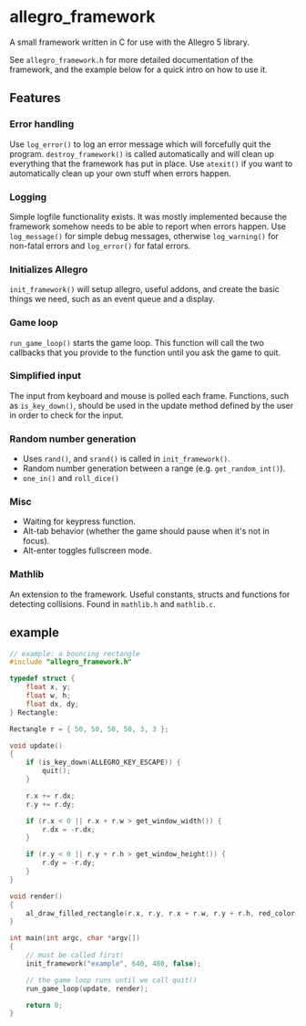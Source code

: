 allegro_framework
=================

A small framework written in C for use with the Allegro 5 library.

See `allegro_framework.h` for more detailed documentation of the framework,
and the example below for a quick intro on how to use it.

Features
--------

### Error handling ###

Use `log_error()` to log an error message which will forcefully quit the program. `destroy_framework()` is
called automatically and will clean up everything that the framework has put in place. Use `atexit()` if you want to
automatically clean up your own stuff when errors happen.

### Logging ###

Simple logfile functionality exists. It was mostly implemented because the framework somehow needs to be able to
report when errors happen. Use `log_message()` for simple debug messages, otherwise `log_warning()` for non-fatal errors and `log_error()`
for fatal errors.

### Initializes Allegro ###

`init_framework()` will setup allegro, useful addons, and create the basic things we need, such as an event queue
and a display.

### Game loop ###

`run_game_loop()` starts the game loop. This function will call the two callbacks that you provide to the function until you
ask the game to quit.

### Simplified input ###

The input from keyboard and mouse is polled each frame. Functions, such as `is_key_down()`, should be used in the update method defined
by the user in order to check for the input.

### Random number generation ###

* Uses `rand()`, and `srand()` is called in `init_framework()`.
* Random number generation between a range (e.g. `get_random_int()`).
* `one_in()` and `roll_dice()`

### Misc ###

* Waiting for keypress function.
* Alt-tab behavior (whether the game should pause when it's not in focus).
* Alt-enter toggles fullscreen mode.

### Mathlib ###

An extension to the framework. Useful constants, structs and functions for detecting collisions. Found in `mathlib.h` and `mathlib.c`.

example
-------

```c++
// example: a bouncing rectangle
#include "allegro_framework.h"

typedef struct {
    float x, y;
    float w, h;
    float dx, dy;
} Rectangle;

Rectangle r = { 50, 50, 50, 50, 3, 3 };

void update()
{
    if (is_key_down(ALLEGRO_KEY_ESCAPE)) {
        quit();
    }

    r.x += r.dx;
    r.y += r.dy;

    if (r.x < 0 || r.x + r.w > get_window_width()) {
        r.dx = -r.dx;
    }

    if (r.y < 0 || r.y + r.h > get_window_height()) {
        r.dy = -r.dy;
    }
}

void render()
{
    al_draw_filled_rectangle(r.x, r.y, r.x + r.w, r.y + r.h, red_color);
}

int main(int argc, char *argv[])
{
    // must be called first!
    init_framework("example", 640, 480, false);

    // the game loop runs until we call quit()
    run_game_loop(update, render);

    return 0;
}
```
